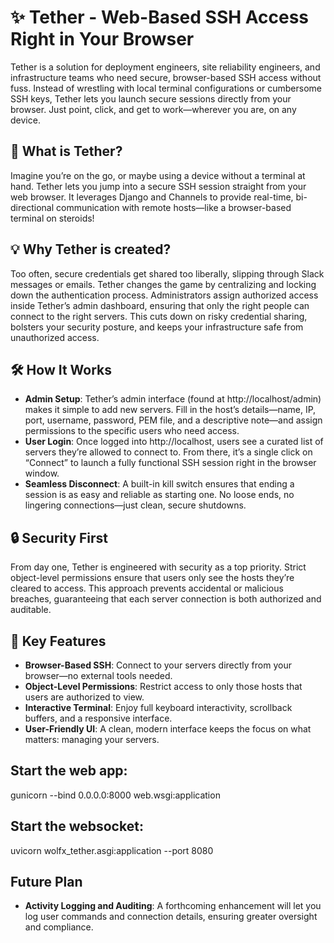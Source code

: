 # ✨ Tether - Web-Based SSH Access Right in Your Browser

Tether is a solution for deployment engineers, site reliability engineers, and infrastructure teams who need secure, browser-based SSH access without fuss. Instead of wrestling with local terminal configurations or cumbersome SSH keys, Tether lets you launch secure sessions directly from your browser. Just point, click, and get to work—wherever you are, on any device.


## 🚀 What is Tether?

Imagine you’re on the go, or maybe using a device without a terminal at hand. Tether lets you jump into a secure SSH session straight from your web browser. It leverages Django and Channels to provide real-time, bi-directional communication with remote hosts—like a browser-based terminal on steroids! 


## 💡 Why Tether is created?

Too often, secure credentials get shared too liberally, slipping through Slack messages or emails. Tether changes the game by centralizing and locking down the authentication process. Administrators assign authorized access inside Tether’s admin dashboard, ensuring that only the right people can connect to the right servers. This cuts down on risky credential sharing, bolsters your security posture, and keeps your infrastructure safe from unauthorized access.


## 🛠️ How It Works

- **Admin Setup**: Tether’s admin interface (found at http://localhost/admin) makes it simple to add new servers. Fill in the host’s details—name, IP, port, username, password, PEM file, and a descriptive note—and assign permissions to the specific users who need access.
- **User Login**: Once logged into http://localhost, users see a curated list of servers they’re allowed to connect to. From there, it’s a single click on “Connect” to launch a fully functional SSH session right in the browser window.
- **Seamless Disconnect**: A built-in kill switch ensures that ending a session is as easy and reliable as starting one. No loose ends, no lingering connections—just clean, secure shutdowns.


## 🔒 Security First

From day one, Tether is engineered with security as a top priority. Strict object-level permissions ensure that users only see the hosts they’re cleared to access. This approach prevents accidental or malicious breaches, guaranteeing that each server connection is both authorized and auditable.


## 🎯 Key Features

- **Browser-Based SSH**: Connect to your servers directly from your browser—no external tools needed.
- **Object-Level Permissions**: Restrict access to only those hosts that users are authorized to view.
- **Interactive Terminal**: Enjoy full keyboard interactivity, scrollback buffers, and a responsive interface.
- **User-Friendly UI**: A clean, modern interface keeps the focus on what matters: managing your servers.


## Start the web app: 
gunicorn --bind 0.0.0.0:8000 web.wsgi:application


## Start the websocket: 
uvicorn wolfx_tether.asgi:application --port 8080


## Future Plan
- **Activity Logging and Auditing**: A forthcoming enhancement will let you log user commands and connection details, ensuring greater oversight and compliance.
